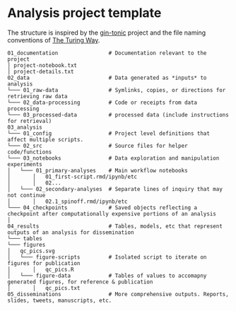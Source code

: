 # Analysis project template

The structure is inspired by the [gin-tonic](https://gin-tonic.netlify.app/standard/) project and the file naming conventions of [The Turing Way](https://book.the-turing-way.org/reproducible-research/rdm/rdm-storage#rr-rdm-storage-organisation).


```
01_documentation                # Documentation relevant to the project
│ project-notebook.txt
│ project-details.txt
02_data                         # Data generated as *inputs* to analysis
└─── 01_raw-data                # Symlinks, copies, or directions for retrieving raw data
└─── 02_data-processing         # Code or receipts from data processing
└─── 03_processed-data          # processed data (include instructions for retrieval)
03_analysis
└─── 01_config                  # Project level definitions that affect multiple scripts.
└─── 02_src                     # Source files for helper code/functions
└─── 03_notebooks               # Data exploration and manipulation experiments
│   └─── 01_primary-analyses    # Main workflow notebooks
│       │   01_first-script.rmd/ipynb/etc
│       │   02...
│   └─── 02_secondary-analyses  # Separate lines of inquiry that may not continue
│       │   02.1_spinoff.rmd/ipynb/etc                           
└─── 04_checkpoints             # Saved objects reflecting a checkpoint after computationally expensive portions of an analysis
│
04_results                      # Tables, models, etc that represent outputs of an analysis for dissemination
└─── tables
└─── figures
│   qc_pics.svg
│   └─── figure-scripts         # Isolated script to iterate on figures for publication
│       │   qc_pics.R
│   └─── figure-data            # Tables of values to accomapny generated figures, for reference & publication
│       │   qc_pics.txt
05_disseminations               # More comprehensive outputs. Reports, slides, tweets, manuscripts, etc.
```
